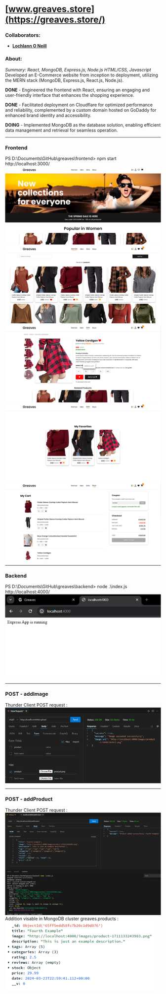 <!--https://github.com/darsaveli/Readme-Markdown-Syntax-->

# [www.greaves.store](https://greaves.store/)
### Collaborators:
* **[Lochlann O Neill](https://github.com/lochlannoneill)**

### About:
_Summary: React, MongoDB, Express.js, Node.js HTML/CSS, Javascript_  
Developed an E-Commerce website from inception to deployment, utilizing the MERN stack (MongoDB, Express.js, React.js, Node.js).  
  
**DONE** - Engineered the frontend with React, ensuring an engaging and user-friendly interface that enhances the shopping experience.  

**DONE** - Facilitated deployment on Cloudflare for optimized performance and reliability, complemented by a custom domain hosted on GoDaddy for enhanced brand identity and accessibility.  
  
**DOING** - Implemented MongoDB as the database solution, enabling efficient data management and retrieval for seamless operation.  
  
-----
  
### Frontend
PS D:\Documents\GitHub\greaves\frontend> npm start  
http://localhost:3000/  
![home](https://github.com/lochlannoneill/greaves/blob/main/screenshots/home.png?raw=true)  
![category](https://github.com/lochlannoneill/greaves/blob/main/screenshots/category.png?raw=true)  
![product](https://github.com/lochlannoneill/greaves/blob/main/screenshots/product.png?raw=true)  
![favorites](https://github.com/lochlannoneill/greaves/blob/main/screenshots/favorites.png?raw=true)  
![cart](https://github.com/lochlannoneill/greaves/blob/main/screenshots/cart.png?raw=true)  
  
-----
  
### Backend
PS D:\Documents\GitHub\greaves\backend> node .\index.js  
http://localhost:4000/  
![backend](https://github.com/lochlannoneill/greaves/blob/main/screenshots/backend.png?raw=true)  

-----
  
### POST - addImage
Thunder Client POST request :  
![post-image](https://github.com/lochlannoneill/greaves/blob/main/screenshots/post-image.png?raw=true)  
  
-----
  
### POST - addProduct
Thunder Client POST request :  
![addProduct_1](https://github.com/lochlannoneill/greaves/blob/main/screenshots/addProduct_1.png?raw=true)  
Addition visable in MongoDB cluster greaves.products :  
![addProduct_2](https://github.com/lochlannoneill/greaves/blob/main/screenshots/addProduct_2.png?raw=true)  
